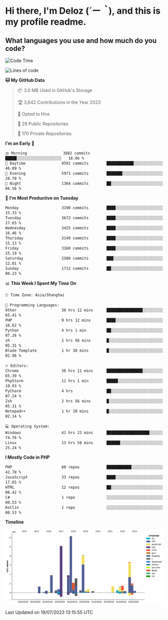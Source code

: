 # **Hi there, I'm Deloz (*´ー｀*), and this is my profile readme.**

## **What languages you use and how much do you code?**

<!--START_SECTION:waka-->
![Code Time](http://img.shields.io/badge/Code%20Time-1%2C945%20hrs%2048%20mins-blue)

![Lines of code](https://img.shields.io/badge/From%20Hello%20World%20I%27ve%20Written-31.4%20million%20lines%20of%20code-blue)

**🐱 My GitHub Data** 

> 📦 3.0 MB Used in GitHub's Storage 
 > 
> 🏆 3,642 Contributions in the Year 2023
 > 
> 💼 Opted to Hire
 > 
> 📜 29 Public Repositories 
 > 
> 🔑 170 Private Repositories 
 > 
**I'm an Early 🐤** 

```text
🌞 Morning                3882 commits        █████░░░░░░░░░░░░░░░░░░░░   18.66 % 
🌆 Daytime                9591 commits        ████████████░░░░░░░░░░░░░   46.09 % 
🌃 Evening                5971 commits        ███████░░░░░░░░░░░░░░░░░░   28.70 % 
🌙 Night                  1364 commits        ██░░░░░░░░░░░░░░░░░░░░░░░   06.56 % 
```
📅 **I'm Most Productive on Tuesday** 

```text
Monday                   3190 commits        ████░░░░░░░░░░░░░░░░░░░░░   15.33 % 
Tuesday                  3672 commits        ████░░░░░░░░░░░░░░░░░░░░░   17.65 % 
Wednesday                3425 commits        ████░░░░░░░░░░░░░░░░░░░░░   16.46 % 
Thursday                 3149 commits        ████░░░░░░░░░░░░░░░░░░░░░   15.13 % 
Friday                   3160 commits        ████░░░░░░░░░░░░░░░░░░░░░   15.19 % 
Saturday                 2500 commits        ███░░░░░░░░░░░░░░░░░░░░░░   12.01 % 
Sunday                   1712 commits        ██░░░░░░░░░░░░░░░░░░░░░░░   08.23 % 
```


📊 **This Week I Spent My Time On** 

```text
🕑︎ Time Zone: Asia/Shanghai

💬 Programming Languages: 
Other                    36 hrs 12 mins      ████████████████░░░░░░░░░   65.41 % 
PHP                      9 hrs 12 mins       ████░░░░░░░░░░░░░░░░░░░░░   16.62 % 
Python                   4 hrs 1 min         ██░░░░░░░░░░░░░░░░░░░░░░░   07.26 % 
sh                       2 hrs 56 mins       █░░░░░░░░░░░░░░░░░░░░░░░░   05.31 % 
Blade Template           1 hr 38 mins        █░░░░░░░░░░░░░░░░░░░░░░░░   02.96 % 

🔥 Editors: 
Chrome                   36 hrs 11 mins      ████████████████░░░░░░░░░   65.39 % 
PhpStorm                 11 hrs 1 min        █████░░░░░░░░░░░░░░░░░░░░   19.93 % 
PyCharm                  4 hrs               ██░░░░░░░░░░░░░░░░░░░░░░░   07.24 % 
Zsh                      2 hrs 56 mins       █░░░░░░░░░░░░░░░░░░░░░░░░   05.31 % 
Notepad++                1 hr 10 mins        █░░░░░░░░░░░░░░░░░░░░░░░░   02.14 % 

💻 Operating System: 
Windows                  41 hrs 23 mins      ███████████████████░░░░░░   74.76 % 
Linux                    13 hrs 58 mins      ██████░░░░░░░░░░░░░░░░░░░   25.24 % 
```

**I Mostly Code in PHP** 

```text
PHP                      80 repos            ███████████░░░░░░░░░░░░░░   42.78 % 
JavaScript               33 repos            ████░░░░░░░░░░░░░░░░░░░░░   17.65 % 
HTML                     12 repos            ██░░░░░░░░░░░░░░░░░░░░░░░   06.42 % 
C#                       1 repo              ░░░░░░░░░░░░░░░░░░░░░░░░░   00.53 % 
Kotlin                   1 repo              ░░░░░░░░░░░░░░░░░░░░░░░░░   00.53 % 
```



**Timeline**

![Lines of Code chart](https://raw.githubusercontent.com/deloz/deloz/main/assets/bar_graph.png)


 Last Updated on 19/07/2023 13:15:55 UTC
<!--END_SECTION:waka-->
